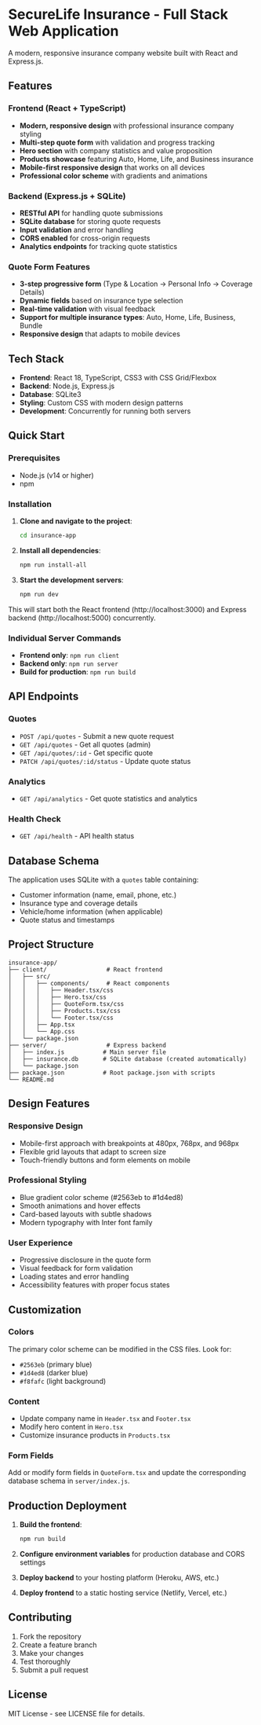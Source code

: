 # SecureLife Insurance - Full Stack Web Application

A modern, responsive insurance company website built with React and Express.js.

## Features

### Frontend (React + TypeScript)
- **Modern, responsive design** with professional insurance company styling
- **Multi-step quote form** with validation and progress tracking
- **Hero section** with company statistics and value proposition
- **Products showcase** featuring Auto, Home, Life, and Business insurance
- **Mobile-first responsive design** that works on all devices
- **Professional color scheme** with gradients and animations

### Backend (Express.js + SQLite)
- **RESTful API** for handling quote submissions
- **SQLite database** for storing quote requests
- **Input validation** and error handling
- **CORS enabled** for cross-origin requests
- **Analytics endpoints** for tracking quote statistics

### Quote Form Features
- **3-step progressive form** (Type & Location → Personal Info → Coverage Details)
- **Dynamic fields** based on insurance type selection
- **Real-time validation** with visual feedback
- **Support for multiple insurance types**: Auto, Home, Life, Business, Bundle
- **Responsive design** that adapts to mobile devices

## Tech Stack

- **Frontend**: React 18, TypeScript, CSS3 with CSS Grid/Flexbox
- **Backend**: Node.js, Express.js
- **Database**: SQLite3
- **Styling**: Custom CSS with modern design patterns
- **Development**: Concurrently for running both servers

## Quick Start

### Prerequisites
- Node.js (v14 or higher)
- npm

### Installation

1. **Clone and navigate to the project**:
   ```bash
   cd insurance-app
   ```

2. **Install all dependencies**:
   ```bash
   npm run install-all
   ```

3. **Start the development servers**:
   ```bash
   npm run dev
   ```

This will start both the React frontend (http://localhost:3000) and Express backend (http://localhost:5000) concurrently.

### Individual Server Commands

- **Frontend only**: `npm run client`
- **Backend only**: `npm run server`
- **Build for production**: `npm run build`

## API Endpoints

### Quotes
- `POST /api/quotes` - Submit a new quote request
- `GET /api/quotes` - Get all quotes (admin)
- `GET /api/quotes/:id` - Get specific quote
- `PATCH /api/quotes/:id/status` - Update quote status

### Analytics
- `GET /api/analytics` - Get quote statistics and analytics

### Health Check
- `GET /api/health` - API health status

## Database Schema

The application uses SQLite with a `quotes` table containing:
- Customer information (name, email, phone, etc.)
- Insurance type and coverage details
- Vehicle/home information (when applicable)
- Quote status and timestamps

## Project Structure

```
insurance-app/
├── client/                 # React frontend
│   ├── src/
│   │   ├── components/     # React components
│   │   │   ├── Header.tsx/css
│   │   │   ├── Hero.tsx/css
│   │   │   ├── QuoteForm.tsx/css
│   │   │   ├── Products.tsx/css
│   │   │   └── Footer.tsx/css
│   │   ├── App.tsx
│   │   └── App.css
│   └── package.json
├── server/                 # Express backend
│   ├── index.js           # Main server file
│   ├── insurance.db       # SQLite database (created automatically)
│   └── package.json
├── package.json           # Root package.json with scripts
└── README.md
```

## Design Features

### Responsive Design
- Mobile-first approach with breakpoints at 480px, 768px, and 968px
- Flexible grid layouts that adapt to screen size
- Touch-friendly buttons and form elements on mobile

### Professional Styling
- Blue gradient color scheme (#2563eb to #1d4ed8)
- Smooth animations and hover effects
- Card-based layouts with subtle shadows
- Modern typography with Inter font family

### User Experience
- Progressive disclosure in the quote form
- Visual feedback for form validation
- Loading states and error handling
- Accessibility features with proper focus states

## Customization

### Colors
The primary color scheme can be modified in the CSS files. Look for:
- `#2563eb` (primary blue)
- `#1d4ed8` (darker blue)
- `#f8fafc` (light background)

### Content
- Update company name in `Header.tsx` and `Footer.tsx`
- Modify hero content in `Hero.tsx`
- Customize insurance products in `Products.tsx`

### Form Fields
Add or modify form fields in `QuoteForm.tsx` and update the corresponding database schema in `server/index.js`.

## Production Deployment

1. **Build the frontend**:
   ```bash
   npm run build
   ```

2. **Configure environment variables** for production database and CORS settings

3. **Deploy backend** to your hosting platform (Heroku, AWS, etc.)

4. **Deploy frontend** to a static hosting service (Netlify, Vercel, etc.)

## Contributing

1. Fork the repository
2. Create a feature branch
3. Make your changes
4. Test thoroughly
5. Submit a pull request

## License

MIT License - see LICENSE file for details.
